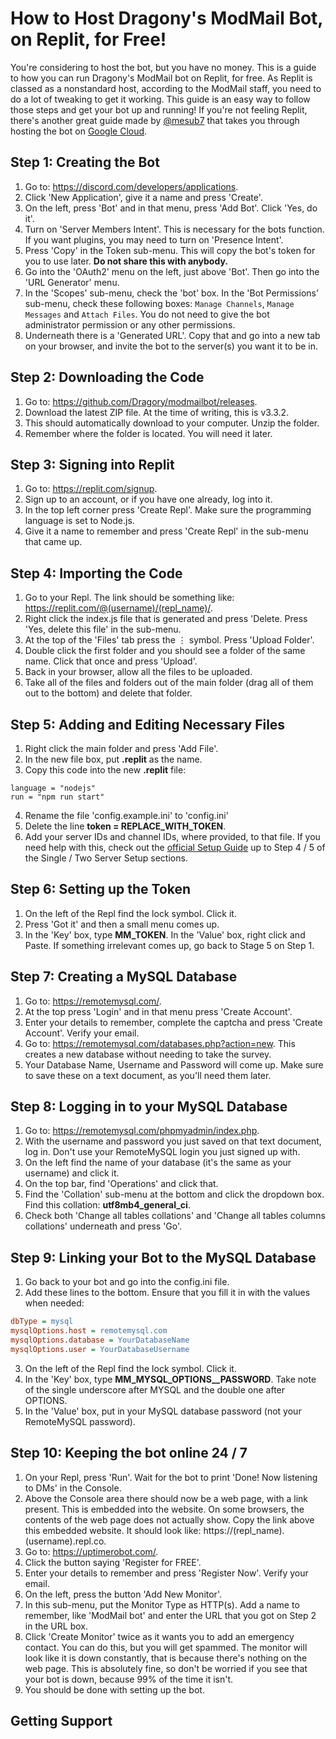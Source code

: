 # How to Host Dragony's ModMail Bot, on Replit, for Free!

You're considering to host the bot, but you have no money. This is a guide to how you can run Dragony's ModMail bot on Replit, for free. As Replit is classed as a nonstandard host, according to the ModMail staff, you need to do a lot of tweaking to get it working. This guide is an easy way to follow those steps and get your bot up and running! If you're not feeling Replit, there's another great guide made by [@mesub7](https://github.com/mesub7) that takes you through hosting the bot on [Google Cloud](https://github.com/Dragory/modmailbot-community-resources/blob/master/GCP%20Guide.md). 

## Step 1: Creating the Bot
1)	Go to: https://discord.com/developers/applications.
2)	Click 'New Application', give it a name and press 'Create'.
3)	On the left, press 'Bot' and in that menu, press 'Add Bot'. Click 'Yes, do it'.
4)	Turn on 'Server Members Intent'. This is necessary for the bots function. If you want plugins, you may need to turn on 'Presence Intent'.
5)	Press 'Copy' in the Token sub-menu. This will copy the bot's token for you to use later. **Do not share this with anybody.**
6)	Go into the 'OAuth2' menu on the left, just above 'Bot'. Then go into the 'URL Generator' menu.
7)	In the 'Scopes' sub-menu, check the 'bot' box. In the 'Bot Permissions' sub-menu, check these following boxes: `Manage Channels`, `Manage Messages` and `Attach Files`. You do not need to give the bot administrator permission or any other permissions.
8)	Underneath there is a 'Generated URL'. Copy that and go into a new tab on your browser, and invite the bot to the server(s) you want it to be in.

## Step 2: Downloading the Code
1)	Go to: https://github.com/Dragory/modmailbot/releases.
2)	Download the latest ZIP file. At the time of writing, this is v3.3.2.
3)	This should automatically download to your computer. Unzip the folder.
4)	Remember where the folder is located. You will need it later.

## Step 3: Signing into Replit
1)	Go to: https://replit.com/signup.
2)	Sign up to an account, or if you have one already, log into it.
3)	In the top left corner press 'Create Repl'. Make sure the programming language is set to Node.js.
4)	Give it a name to remember and press 'Create Repl' in the sub-menu that came up.

## Step 4: Importing the Code
1)	Go to your Repl. The link should be something like: https://replit.com/@(username)/(repl_name)/. 
2)	Right click the index.js file that is generated and press 'Delete. Press 'Yes, delete this file' in the sub-menu.
3)	At the top of the 'Files' tab press the ⋮ symbol. Press 'Upload Folder'.
4)	Double click the first folder and you should see a folder of the same name. Click that once and press 'Upload'.
5)	Back in your browser, allow all the files to be uploaded.
6)	Take all of the files and folders out of the main folder (drag all of them out to the bottom) and delete that folder.

## Step 5: Adding and Editing Necessary Files
1)	Right click the main folder and press 'Add File'.
2)	In the new file box, put **.replit** as the name.
3)	Copy this code into the new **.replit** file:
```
language = "nodejs"
run = "npm run start"
```
4)	Rename the file 'config.example.ini' to 'config.ini'
5)	Delete the line **token = REPLACE_WITH_TOKEN**. 
6)	Add your server IDs and channel IDs, where provided, to that file. If you need help with this, check out the [official Setup Guide](https://github.com/Dragory/modmailbot/blob/master/docs/setup.md) up to Step 4 / 5 of the Single / Two Server Setup sections.

## Step 6: Setting up the Token
1)	On the left of the Repl find the lock symbol. Click it.
2)	Press 'Got it' and then a small menu comes up.
3)	In the 'Key' box, type **MM_TOKEN**. In the 'Value' box, right click and Paste. If something irrelevant comes up, go back to Stage 5 on Step 1.

## Step 7: Creating a MySQL Database
1)	Go to: https://remotemysql.com/.
2)	At the top press 'Login' and in that menu press 'Create Account'.
3)	Enter your details to remember, complete the captcha and press 'Create Account'. Verify your email.
4)	Go to: https://remotemysql.com/databases.php?action=new. This creates a new database without needing to take the survey.
6)	Your Database Name, Username and Password will come up. Make sure to save these on a text document, as you'll need them later.

## Step 8: Logging in to your MySQL Database
1)	Go to: https://remotemysql.com/phpmyadmin/index.php.
2)	With the username and password you just saved on that text document, log in. Don't use your RemoteMySQL login you just signed up with. 
3)	On the left find the name of your database (it's the same as your username) and click it.
4)	On the top bar, find 'Operations' and click that. 
5)	Find the 'Collation' sub-menu at the bottom and click the dropdown box. Find this collation: **utf8mb4_general_ci**. 
6)	Check both 'Change all tables collations' and 'Change all tables columns collations' underneath and press 'Go'.

## Step 9: Linking your Bot to the MySQL Database
1)	Go back to your bot and go into the config.ini file.
2)	Add these lines to the bottom. Ensure that you fill it in with the values when needed:
```ini
dbType = mysql
mysqlOptions.host = remotemysql.com
mysqlOptions.database = YourDatabaseName
mysqlOptions.user = YourDatabaseUsername
```
3)	On the left of the Repl find the lock symbol. Click it.
4)	In the 'Key' box, type **MM_MYSQL_OPTIONS__PASSWORD**. Take note of the single underscore after MYSQL and the double one after OPTIONS.
5)	In the 'Value' box, put in your MySQL database password (not your RemoteMySQL password). 

## Step 10: Keeping the bot online 24 / 7
1)	On your Repl, press 'Run'. Wait for the bot to print 'Done! Now listening to DMs' in the Console.
2)	Above the Console area there should now be a web page, with a link present. This is embedded into the website. On some browsers, the contents of the web page does not actually show. Copy the link above this embedded website. It should look like: https://(repl_name).(username).repl.co.
3)	Go to: https://uptimerobot.com/.
4)	Click the button saying 'Register for FREE'.
5)	Enter your details to remember and press 'Register Now'. Verify your email.
6)	On the left, press the button 'Add New Monitor'.
7)	In this sub-menu, put the Monitor Type as HTTP(s). Add a name to remember, like 'ModMail bot' and enter the URL that you got on Step 2 in the URL box.
8)	Click 'Create Monitor' twice as it wants you to add an emergency contact. You can do this, but you will get spammed. The monitor will look like it is down constantly, that is because there's nothing on the web page. This is absolutely fine, so don't be worried if you see that your bot is down, because 99% of the time it isn't.
9)	You should be done with setting up the bot.

## Getting Support

